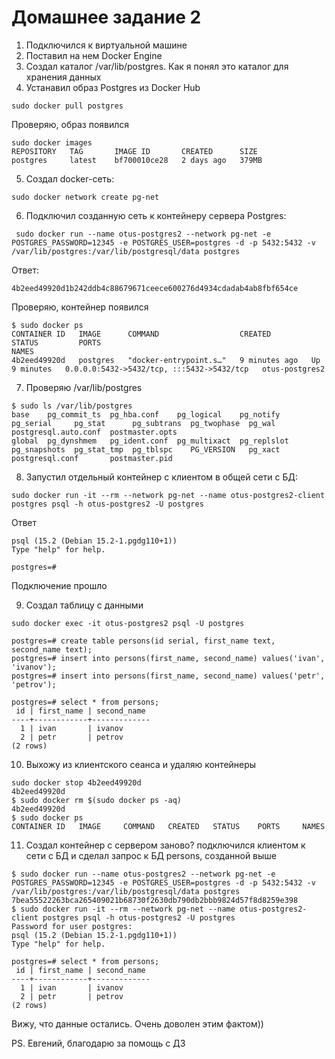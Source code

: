 # Домашнее задание 2

1. Подключился к виртуальной машине 
2. Поставил на нем Docker Engine
3. Создал каталог /var/lib/postgres. Как я понял это каталог для хранения данных
4. Устанавил образ Postgres из Docker Hub
```
sudo docker pull postgres
```
Проверяю, образ появился
```
sudo docker images
REPOSITORY   TAG       IMAGE ID       CREATED      SIZE
postgres     latest    bf700010ce28   2 days ago   379MB
```

5. Создал docker-сеть:
```
sudo docker network create pg-net
```

6. Подключил созданную сеть к контейнеру сервера Postgres:
```
 sudo docker run --name otus-postgres2 --network pg-net -e POSTGRES_PASSWORD=12345 -e POSTGRES_USER=postgres -d -p 5432:5432 -v /var/lib/postgres:/var/lib/postgresql/data postgres
```
Ответ:
```
4b2eed49920d1b242ddb4c88679671ceece600276d4934cdadab4ab8fbf654ce
```
Проверяю, контейнер появился
```
$ sudo docker ps
CONTAINER ID   IMAGE      COMMAND                  CREATED         STATUS         PORTS                                                 NAMES
4b2eed49920d   postgres   "docker-entrypoint.s…"   9 minutes ago   Up 9 minutes   0.0.0.0:5432->5432/tcp, :::5432->5432/tcp   otus-postgres2
```

7. Проверяю /var/lib/postgres
```
$ sudo ls /var/lib/postgres
base    pg_commit_ts  pg_hba.conf    pg_logical    pg_notify    pg_serial     pg_stat      pg_subtrans  pg_twophase  pg_wal   postgresql.auto.conf  postmaster.opts
global  pg_dynshmem   pg_ident.conf  pg_multixact  pg_replslot  pg_snapshots  pg_stat_tmp  pg_tblspc    PG_VERSION   pg_xact  postgresql.conf       postmaster.pid

```

8. Запустил отдельный контейнер с клиентом в общей сети с БД:
```
sudo docker run -it --rm --network pg-net --name otus-postgres2-client postgres psql -h otus-postgres2 -U postgres
```
Ответ
```
psql (15.2 (Debian 15.2-1.pgdg110+1))
Type "help" for help.

postgres=#

```
Подключение прошло

9. Создал таблицу  с данными
```
sudo docker exec -it otus-postgres2 psql -U postgres

postgres=# create table persons(id serial, first_name text, second_name text);
postgres=# insert into persons(first_name, second_name) values('ivan', 'ivanov');
postgres=# insert into persons(first_name, second_name) values('petr', 'petrov');

postgres=# select * from persons;
 id | first_name | second_name
----+------------+-------------
  1 | ivan       | ivanov
  2 | petr       | petrov
(2 rows)
```
10. Выхожу из клиентского сеанса и удаляю контейнеры
```
sudo docker stop 4b2eed49920d
4b2eed49920d
$ sudo docker rm $(sudo docker ps -aq)
4b2eed49920d
$ sudo docker ps
CONTAINER ID   IMAGE     COMMAND   CREATED   STATUS    PORTS     NAMES
```

11. Создал контейнер с сервером заново? подключился клиентом к сети с БД и сделал запрос к БД persons, созданной выше
```
$ sudo docker run --name otus-postgres2 --network pg-net -e POSTGRES_PASSWORD=12345 -e POSTGRES_USER=postgres -d -p 5432:5432 -v /var/lib/postgres:/var/lib/postgresql/data postgres
7bea55522263bca265409021b68730f2630db790db2bbb9824d57f8d8259e398
$ sudo docker run -it --rm --network pg-net --name otus-postgres2-client postgres psql -h otus-postgres2 -U postgres
Password for user postgres:
psql (15.2 (Debian 15.2-1.pgdg110+1))
Type "help" for help.

postgres=# select * from persons;
 id | first_name | second_name
----+------------+-------------
  1 | ivan       | ivanov
  2 | petr       | petrov
(2 rows)
```
Вижу, что данные остались. Очень доволен этим фактом)) 

PS. Евгений, благодарю за помощь с ДЗ
